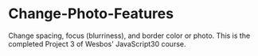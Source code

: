 # Change-Photo-Features
Change spacing, focus (blurriness), and border color or photo. This is the completed Project 3 of Wesbos' JavaScript30 course.
